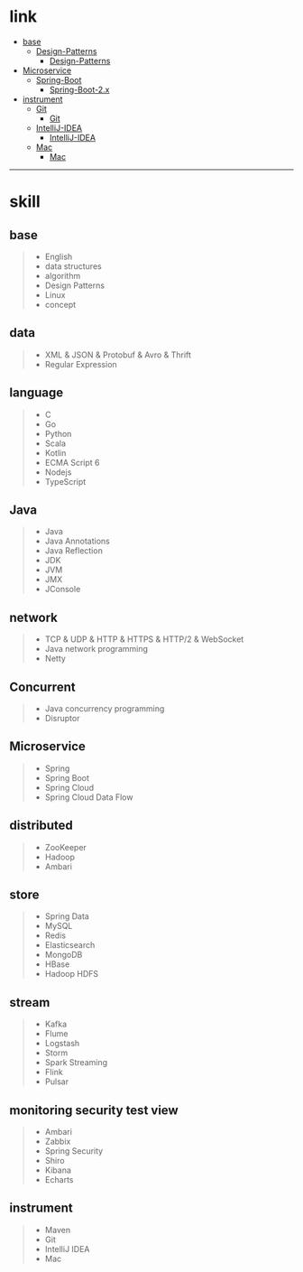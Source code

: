 # link

- [base](https://github.com/zozospider/note/tree/master/base)
  - [Design-Patterns](https://github.com/zozospider/note/tree/master/base/Design-Patterns)
    - [Design-Patterns](https://github.com/zozospider/note/blob/master/base/Design-Patterns/Design-Patterns.md)
- [Microservice](https://github.com/zozospider/note/tree/master/Microservice)
  - [Spring-Boot](https://github.com/zozospider/note/tree/master/Microservice/Spring-Boot)
    - [Spring-Boot-2.x](https://github.com/zozospider/note/blob/master/Microservice/Spring-Boot/Spring-Boot-2.x.md)
- [instrument](https://github.com/zozospider/note/tree/master/instrument)
  - [Git](https://github.com/zozospider/note/tree/master/instrument/Git)
    - [Git](https://github.com/zozospider/note/blob/master/instrument/Git/Git.md)
  - [IntelliJ-IDEA](https://github.com/zozospider/note/tree/master/instrument/IntelliJ-IDEA)
    - [IntelliJ-IDEA](https://github.com/zozospider/note/blob/master/instrument/IntelliJ-IDEA/IntelliJ-IDEA.md)
  - [Mac](https://github.com/zozospider/note/tree/master/instrument/Mac)
    - [Mac](https://github.com/zozospider/note/blob/master/instrument/Mac/Mac.md)

---

# skill

## base
> * English
> * data structures
> * algorithm
> * Design Patterns
> * Linux
> * concept

## data
> * XML & JSON & Protobuf & Avro & Thrift
> * Regular Expression

## language
> * C
> * Go
> * Python
> * Scala
> * Kotlin
> * ECMA Script 6
> * Nodejs
> * TypeScript

## Java
> * Java
> * Java Annotations
> * Java Reflection
> * JDK
> * JVM
> * JMX
> * JConsole

## network
> * TCP & UDP & HTTP & HTTPS & HTTP/2 & WebSocket
> * Java network programming
> * Netty

## Concurrent
> * Java concurrency programming
> * Disruptor

## Microservice
> * Spring
> * Spring Boot
> * Spring Cloud
> * Spring Cloud Data Flow

## distributed
> * ZooKeeper
> * Hadoop
> * Ambari

## store
> * Spring Data
> * MySQL
> * Redis
> * Elasticsearch
> * MongoDB
> * HBase
> * Hadoop HDFS

## stream
> * Kafka
> * Flume
> * Logstash
> * Storm
> * Spark Streaming
> * Flink
> * Pulsar

## monitoring security test view
> * Ambari
> * Zabbix
> * Spring Security
> * Shiro
> * Kibana
> * Echarts

## instrument
> * Maven
> * Git
> * IntelliJ IDEA
> * Mac
